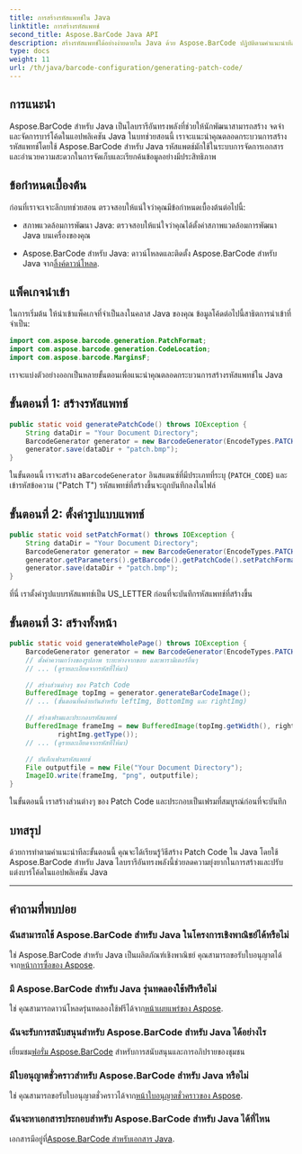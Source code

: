 ```yaml
---
title: การสร้างรหัสแพทช์ใน Java
linktitle: การสร้างรหัสแพทช์
second_title: Aspose.BarCode Java API
description: สร้างรหัสแพทช์ได้อย่างง่ายดายใน Java ด้วย Aspose.BarCode ปฏิบัติตามคำแนะนำทีละขั้นตอนของเราเพื่อสร้างบาร์โค้ดอย่างมีประสิทธิภาพ
type: docs
weight: 11
url: /th/java/barcode-configuration/generating-patch-code/
---
```


## การแนะนำ

Aspose.BarCode สำหรับ Java เป็นไลบรารีอันทรงพลังที่ช่วยให้นักพัฒนาสามารถสร้าง จดจำ และจัดการบาร์โค้ดในแอปพลิเคชัน Java ในบทช่วยสอนนี้ เราจะแนะนำคุณตลอดกระบวนการสร้างรหัสแพทช์โดยใช้ Aspose.BarCode สำหรับ Java รหัสแพตช์มักใช้ในระบบการจัดการเอกสาร และอำนวยความสะดวกในการจัดเก็บและเรียกค้นข้อมูลอย่างมีประสิทธิภาพ

## ข้อกำหนดเบื้องต้น

ก่อนที่เราจะเจาะลึกบทช่วยสอน ตรวจสอบให้แน่ใจว่าคุณมีข้อกำหนดเบื้องต้นต่อไปนี้:

- สภาพแวดล้อมการพัฒนา Java: ตรวจสอบให้แน่ใจว่าคุณได้ตั้งค่าสภาพแวดล้อมการพัฒนา Java บนเครื่องของคุณ

-  Aspose.BarCode สำหรับ Java: ดาวน์โหลดและติดตั้ง Aspose.BarCode สำหรับ Java จาก[ลิ้งค์ดาวน์โหลด](https://releases.aspose.com/barcode/java/).

## แพ็คเกจนำเข้า

ในการเริ่มต้น ให้นำเข้าแพ็คเกจที่จำเป็นลงในคลาส Java ของคุณ ข้อมูลโค้ดต่อไปนี้สาธิตการนำเข้าที่จำเป็น:

```java
import com.aspose.barcode.generation.PatchFormat;
import com.aspose.barcode.generation.CodeLocation;
import com.aspose.barcode.MarginsF;
```

เราจะแบ่งตัวอย่างออกเป็นหลายขั้นตอนเพื่อแนะนำคุณตลอดกระบวนการสร้างรหัสแพทช์ใน Java

## ขั้นตอนที่ 1: สร้างรหัสแพทช์

```java
public static void generatePatchCode() throws IOException {
    String dataDir = "Your Document Directory";
    BarcodeGenerator generator = new BarcodeGenerator(EncodeTypes.PATCH_CODE, "Patch T");
    generator.save(dataDir + "patch.bmp");
}
```

 ในขั้นตอนนี้ เราจะสร้าง a`BarcodeGenerator` อินสแตนซ์ที่มีประเภทที่ระบุ (`PATCH_CODE`) และเข้ารหัสข้อความ ("Patch T") รหัสแพทช์ที่สร้างขึ้นจะถูกบันทึกลงในไฟล์

## ขั้นตอนที่ 2: ตั้งค่ารูปแบบแพทช์

```java
public static void setPatchFormat() throws IOException {
    String dataDir = "Your Document Directory";
    BarcodeGenerator generator = new BarcodeGenerator(EncodeTypes.PATCH_CODE, "Patch T");
    generator.getParameters().getBarcode().getPatchCode().setPatchFormat(PatchFormat.US_LETTER);
    generator.save(dataDir + "patch.bmp");
}
```

ที่นี่ เราตั้งค่ารูปแบบรหัสแพทช์เป็น US_LETTER ก่อนที่จะบันทึกรหัสแพทช์ที่สร้างขึ้น

## ขั้นตอนที่ 3: สร้างทั้งหน้า

```java
public static void generateWholePage() throws IOException {
    BarcodeGenerator generator = new BarcodeGenerator(EncodeTypes.PATCH_CODE, "Patch T");
    // ตั้งค่าความกว้างของรูปภาพ ระยะห่างจากขอบ และพารามิเตอร์อื่นๆ
    // ... (ดูรายละเอียดจากรหัสที่ให้มา)

    // สร้างส่วนต่างๆ ของ Patch Code
    BufferedImage topImg = generator.generateBarCodeImage();
    // ... (ขั้นตอนที่คล้ายกันสำหรับ leftImg, BottomImg และ rightImg)

    // สร้างเฟรมและประกอบรหัสแพทช์
    BufferedImage frameImg = new BufferedImage(topImg.getWidth(), rightImg.getHeight() + 2 * topImg.getHeight(),
            rightImg.getType());
    // ... (ดูรายละเอียดจากรหัสที่ให้มา)

    // บันทึกเฟรมรหัสแพทช์
    File outputfile = new File("Your Document Directory");
    ImageIO.write(frameImg, "png", outputfile);
}
```

ในขั้นตอนนี้ เราสร้างส่วนต่างๆ ของ Patch Code และประกอบเป็นเฟรมที่สมบูรณ์ก่อนที่จะบันทึก

## บทสรุป

ด้วยการทำตามคำแนะนำทีละขั้นตอนนี้ คุณจะได้เรียนรู้วิธีสร้าง Patch Code ใน Java โดยใช้ Aspose.BarCode สำหรับ Java ไลบรารีอันทรงพลังนี้ช่วยลดความยุ่งยากในการสร้างและปรับแต่งบาร์โค้ดในแอปพลิเคชัน Java

---

## คำถามที่พบบ่อย

### ฉันสามารถใช้ Aspose.BarCode สำหรับ Java ในโครงการเชิงพาณิชย์ได้หรือไม่
 ใช่ Aspose.BarCode สำหรับ Java เป็นผลิตภัณฑ์เชิงพาณิชย์ คุณสามารถขอรับใบอนุญาตได้จาก[หน้าการซื้อของ Aspose](https://purchase.aspose.com/buy).

### มี Aspose.BarCode สำหรับ Java รุ่นทดลองใช้ฟรีหรือไม่
 ใช่ คุณสามารถดาวน์โหลดรุ่นทดลองใช้ฟรีได้จาก[หน้าเผยแพร่ของ Aspose](https://releases.aspose.com/).

### ฉันจะรับการสนับสนุนสำหรับ Aspose.BarCode สำหรับ Java ได้อย่างไร
 เยี่ยมชม[ฟอรั่ม Aspose.BarCode](https://forum.aspose.com/c/barcode/13) สำหรับการสนับสนุนและการอภิปรายของชุมชน

### มีใบอนุญาตชั่วคราวสำหรับ Aspose.BarCode สำหรับ Java หรือไม่
 ใช่ คุณสามารถขอรับใบอนุญาตชั่วคราวได้จาก[หน้าใบอนุญาตชั่วคราวของ Aspose](https://purchase.aspose.com/temporary-license/).

### ฉันจะหาเอกสารประกอบสำหรับ Aspose.BarCode สำหรับ Java ได้ที่ไหน
 เอกสารมีอยู่ที่[Aspose.BarCode สำหรับเอกสาร Java](https://reference.aspose.com/barcode/java/).
